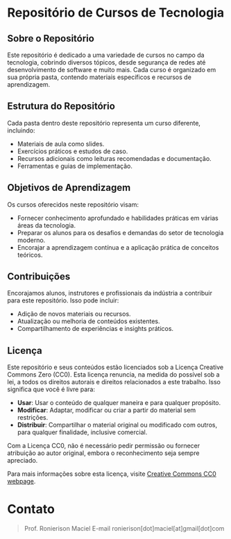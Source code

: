 # Repositório de Cursos de Tecnologia

## Sobre o Repositório

Este repositório é dedicado a uma variedade de cursos no campo da tecnologia, cobrindo diversos tópicos, desde segurança de redes até desenvolvimento de software e muito mais. Cada curso é organizado em sua própria pasta, contendo materiais específicos e recursos de aprendizagem.

## Estrutura do Repositório

Cada pasta dentro deste repositório representa um curso diferente, incluindo:

- Materiais de aula como slides.
- Exercícios práticos e estudos de caso.
- Recursos adicionais como leituras recomendadas e documentação.
- Ferramentas e guias de implementação.

## Objetivos de Aprendizagem

Os cursos oferecidos neste repositório visam:

- Fornecer conhecimento aprofundado e habilidades práticas em várias áreas da tecnologia.
- Preparar os alunos para os desafios e demandas do setor de tecnologia moderno.
- Encorajar a aprendizagem contínua e a aplicação prática de conceitos teóricos.

## Contribuições

Encorajamos alunos, instrutores e profissionais da indústria a contribuir para este repositório. Isso pode incluir:

- Adição de novos materiais ou recursos.
- Atualização ou melhoria de conteúdos existentes.
- Compartilhamento de experiências e insights práticos.

## Licença

Este repositório e seus conteúdos estão licenciados sob a Licença Creative Commons Zero (CC0). Esta licença renuncia, na medida do possível sob a lei, a todos os direitos autorais e direitos relacionados a este trabalho. Isso significa que você é livre para:

- **Usar**: Usar o conteúdo de qualquer maneira e para qualquer propósito.
- **Modificar**: Adaptar, modificar ou criar a partir do material sem restrições.
- **Distribuir**: Compartilhar o material original ou modificado com outros, para qualquer finalidade, inclusive comercial.

Com a Licença CC0, não é necessário pedir permissão ou fornecer atribuição ao autor original, embora o reconhecimento seja sempre apreciado.

Para mais informações sobre esta licença, visite [Creative Commons CC0 webpage](https://creativecommons.org/publicdomain/zero/1.0/).

# Contato 
> Prof. Ronierison Maciel
> E-mail ronierison[dot]maciel[at]gmail[dot]com